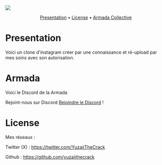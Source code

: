 <a href="https://discord.gg/armada"><img src="http://www.image-heberg.fr/files/1707428405300776970.png"></a>

<p align="center">
  <a href="#overview">Presentation</a>
  •
  <a href="#license">License</a>
  •
  <a href="#armada">Armada Collective</a>
</p>

# Presentation

Voici un clone d'instagram créer par une connaissance et ré-upload par mes soins avec son autorisation.


# Armada

Voici le Discord de la Armada

Rejoint-nous sur Discord [Rejoindre le Discord](https://discord.gg/armada) !

# License

Mes réseaux :

Twitter (X) : https://twitter.com/YuzaiiTheCrack

Github : https://github.com/yuzaiithecrack
